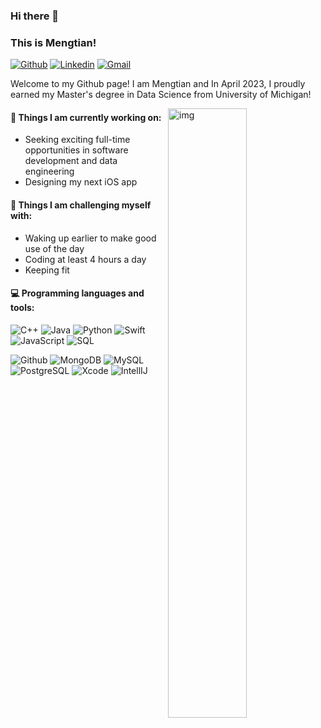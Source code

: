 ### Hi there 👋 
### This is Mengtian!

[![Github](https://img.shields.io/badge/-Github-000?style=flat&logo=Github&logoColor=white)](https://github.com/mengtzhou/)
[![Linkedin](https://img.shields.io/badge/-LinkedIn-blue?style=flat&logo=Linkedin&logoColor=white)](https://www.linkedin.com/in/mengtian-zhou/)
[![Gmail](https://img.shields.io/badge/-Gmail-c14438?style=flat&logo=Gmail&logoColor=white)](mailto:mtzhouzz@umich.edu)

Welcome to my Github page! I am Mengtian and In April 2023, I proudly earned my Master's degree in Data Science from University of Michigan!  

<img align="right" alt="img" src="https://github.com/mengtzhou/mengtzhou/img/cover_image.jpg" width="50%" height="auto" />


#### 🌱 Things I am currently working on: 
- Seeking exciting full-time opportunities in software development and data engineering 
- Designing my next iOS app

#### :muscle: Things I am challenging myself with:
- Waking up earlier to make good use of the day
- Coding at least 4 hours a day
- Keeping fit

#### :computer: Programming languages and tools: 

![C++](https://img.shields.io/badge/-C++-000000?style=flat&logo=c%2B%2B)
![Java](https://img.shields.io/badge/-Java-000000?style=flat&logo=java)
![Python](https://img.shields.io/badge/-Python-000000?style=flat&logo=python)
![Swift](https://img.shields.io/badge/-Swift-000000?style=flat&logo=swift)
![JavaScript](https://img.shields.io/badge/-JavaScript-000000?style=flat&logo=javascript)
![SQL](https://img.shields.io/badge/-SQL-000000?style=flat&logo=mysql)


![Github](https://img.shields.io/badge/-Github-000000?style=flat&logo=github)
![MongoDB](https://img.shields.io/badge/-MongoDB-000000?style=flat&logo=mongodb)
![MySQL](https://img.shields.io/badge/-MySQL-000000?style=flat&logo=mysql)
![PostgreSQL](https://img.shields.io/badge/-PostgreSQL-000000?style=flat&logo=postgresql)
![Xcode](https://img.shields.io/badge/-Xcode-000000?style=flat&logo=xcode)
![IntellIJ](https://img.shields.io/badge/-IntellIJ%20IDEA-000000?style=flat&logo=intellij%20idea)


